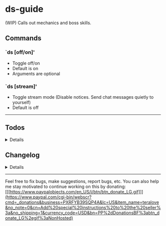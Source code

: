 # ds-guide
(WIP) Calls out mechanics and boss skills.

## Commands
### `ds [off/on]'
- Toggle off/on
- Default is on
- Arguments are optional

### `ds [stream]'
- Toggle stream mode (Disable notices. Send chat messages quietly to yourself)
- Default is off

---
## Todos
<details>
    
    General    
    - // TODO Fix Boss HP warning messages
    - // TODO Reset module variables?
    - // TODO Clear timers when boss dies
    Dakuryon
    - // TODO Fix cage flowers
    - // TODO Improve swipe flower placements
    Meldita
    - // TODO Specify who is targetted with single laser?
    Krakatox
    - // TODO: plague mechanic + timer    
    Lakan
    - // TODO Laser safepots?
    Desolarus
    - // TODO Include Balls + Specify pylon?
    - // TODO Specify Viyor direction breaking pylons?
    Darkan
    - // TODO Add spin messages
    - // TODO Add Shout
    - // TODO Add Ghost timer
    - // TODO Swipe safepots?
    Queen
    - // TODO Plague mechanic?
    - // TODO Stand and debuff mechanic
    - // TODO Laser safespots?

</details>

## Changelog
<details>

    1.00 (8/17/18)
    - Release

</details>

---

Feel free to fix bugs, make suggestions, report bugs, etc. You can also help me stay motivated to continue working on this by donating:
[[[https://www.paypalobjects.com/en_US/i/btn/btn_donate_LG.gif]]](https://www.paypal.com/cgi-bin/webscr?cmd=_donations&business=PXRFYB39SQP4A&lc=US&item_name=teralove&no_note=0&cn=Add%20special%20instructions%20to%20the%20seller%3a&no_shipping=1&currency_code=USD&bn=PP%2dDonationsBF%3abtn_donate_LG%2egif%3aNonHosted) 
